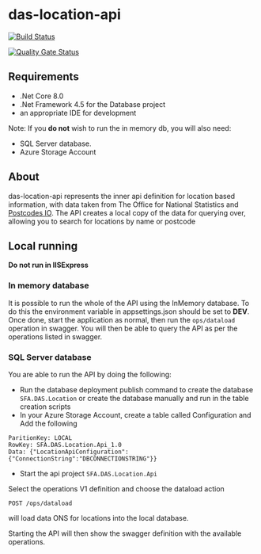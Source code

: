 # das-location-api

[![Build Status](https://sfa-gov-uk.visualstudio.com/Digital%20Apprenticeship%20Service/_apis/build/status/das-location-api?repoName=SkillsFundingAgency%2Fdas-location-api&branchName=master)](https://sfa-gov-uk.visualstudio.com/Digital%20Apprenticeship%20Service/_build/latest?definitionId=2255&repoName=SkillsFundingAgency%2Fdas-location-api&branchName=master)

[![Quality Gate Status](https://sonarcloud.io/api/project_badges/measure?project=SkillsFundingAgency_das-location-api&metric=alert_status)](https://sonarcloud.io/dashboard?id=SkillsFundingAgency_das-location-api)

## Requirements

- .Net Core 8.0
- .Net Framework 4.5 for the Database project
- an appropriate IDE for development

Note: If you **do not** wish to run the in memory db, you will also need:
- SQL Server database.
- Azure Storage Account

## About

das-location-api represents the inner api definition for location based information, with data taken from The Office for National Statistics and [Postcodes IO](https://postcodes.io/). 
The API creates a local copy of the data for querying over, allowing you to search for locations by name or postcode

## Local running

**Do not run in IISExpress**

### In memory database
It is possible to run the whole of the API using the InMemory database. To do this the environment variable in appsettings.json should be set to **DEV**. 
Once done, start the application as normal, then run the ```ops/dataload``` operation in swagger. You will then be able to query the API
as per the operations listed in swagger.

### SQL Server database
You are able to run the API by doing the following:

* Run the database deployment publish command to create the database ```SFA.DAS.Location``` or create the database manually and run in the table creation scripts
* In your Azure Storage Account, create a table called Configuration and Add the following
```
ParitionKey: LOCAL
RowKey: SFA.DAS.Location.Api_1.0
Data: {"LocationApiConfiguration":{"ConnectionString":"DBCONNECTIONSTRING"}}
```

* Start the api project ```SFA.DAS.Location.Api```

Select the operations V1 definition and choose the dataload action

```POST /ops/dataload```

will load data ONS for locations into the local database.

Starting the API will then show the swagger definition with the available operations.